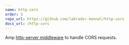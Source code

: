 ```yaml
---
name: http-cors
order: 5
repo_url: https://github.com/labrador-kennel/http-cors
docs_url: /http-cors
---
```

Amp [http-server middleware] to handle CORS requests.

[http-server middleware]: https://amphp.org/http-server/classes/middleware
